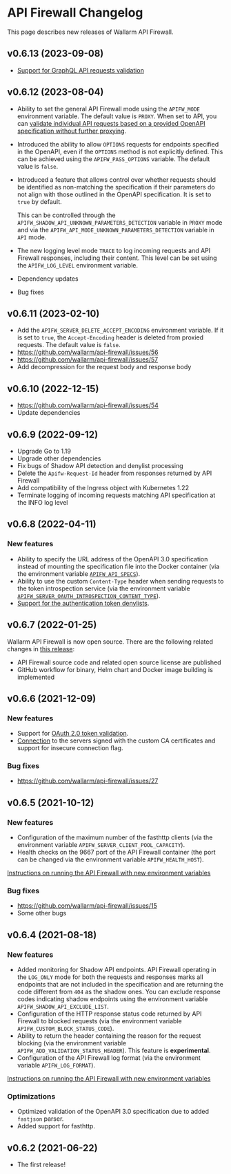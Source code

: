 # API Firewall Changelog

This page describes new releases of Wallarm API Firewall.

## v0.6.13 (2023-09-08)

* [Support for GraphQL API requests validation](installation-guides/graphql/docker-container.md)

## v0.6.12 (2023-08-04)

* Ability to set the general API Firewall mode using the `APIFW_MODE` environment variable. The default value is `PROXY`. When set to API, you can [validate individual API requests based on a provided OpenAPI specification without further proxying](installation-guides/api-mode.md).
* Introduced the ability to allow `OPTIONS` requests for endpoints specified in the OpenAPI, even if the `OPTIONS` method is not explicitly defined. This can be achieved using the `APIFW_PASS_OPTIONS` variable. The default value is `false`.
* Introduced a feature that allows control over whether requests should be identified as non-matching the specification if their parameters do not align with those outlined in the OpenAPI specification. It is set to `true` by default.

    This can be controlled through the `APIFW_SHADOW_API_UNKNOWN_PARAMETERS_DETECTION` variable in `PROXY` mode and via the `APIFW_API_MODE_UNKNOWN_PARAMETERS_DETECTION` variable in `API` mode.
* The new logging level mode `TRACE` to log incoming requests and API Firewall responses, including their content. This level can be set using the `APIFW_LOG_LEVEL` environment variable.
* Dependency updates
* Bug fixes

## v0.6.11 (2023-02-10)

* Add the `APIFW_SERVER_DELETE_ACCEPT_ENCODING` environment variable. If it is set to `true`, the `Accept-Encoding` header is deleted from proxied requests. The default value is `false`.
* https://github.com/wallarm/api-firewall/issues/56
* https://github.com/wallarm/api-firewall/issues/57
* Add decompression for the request body and response body

## v0.6.10 (2022-12-15)

* https://github.com/wallarm/api-firewall/issues/54
* Update dependencies

## v0.6.9 (2022-09-12)

* Upgrade Go to 1.19
* Upgrade other dependencies
* Fix bugs of Shadow API detection and denylist processing
* Delete the `Apifw-Request-Id` header from responses returned by API Firewall
* Add compatibility of the Ingress object with Kubernetes 1.22
* Terminate logging of incoming requests matching API specification at the INFO log level

## v0.6.8 (2022-04-11)

### New features

* Ability to specify the URL address of the OpenAPI 3.0 specification instead of mounting the specification file into the Docker container (via the environment variable [`APIFW_API_SPECS`](installation-guides/docker-container.md#apifw-api-specs)).
* Ability to use the custom `Content-Type` header when sending requests to the token introspection service (via the environment variable [`APIFW_SERVER_OAUTH_INTROSPECTION_CONTENT_TYPE`](configuration-guides/validate-tokens.md)).
* [Support for the authentication token denylists](configuration-guides/denylist-leaked-tokens.md).

## v0.6.7 (2022-01-25)

Wallarm API Firewall is now open source. There are the following related changes in [this release](https://github.com/wallarm/api-firewall/releases/tag/v0.6.7):

* API Firewall source code and related open source license are published
* GitHub workflow for binary, Helm chart and Docker image building is implemented

## v0.6.6 (2021-12-09)

### New features

* Support for [OAuth 2.0 token validation](configuration-guides/validate-tokens.md).
* [Connection](configuration-guides/ssl-tls.md) to the servers signed with the custom CA certificates and support for insecure connection flag.

### Bug fixes

* https://github.com/wallarm/api-firewall/issues/27

## v0.6.5 (2021-10-12)

### New features

* Configuration of the maximum number of the fasthttp clients (via the environment variable `APIFW_SERVER_CLIENT_POOL_CAPACITY`).
* Health checks on the 9667 port of the API Firewall container (the port can be changed via the environment variable `APIFW_HEALTH_HOST`).

[Instructions on running the API Firewall with new environment variables](installation-guides/docker-container.md)

### Bug fixes

* https://github.com/wallarm/api-firewall/issues/15
* Some other bugs

## v0.6.4 (2021-08-18)

### New features

* Added monitoring for Shadow API endpoints. API Firewall operating in the `LOG_ONLY` mode for both the requests and responses marks all endpoints that are not included in the specification and are returning the code different from `404` as the shadow ones. You can exclude response codes indicating shadow endpoints using the environment variable `APIFW_SHADOW_API_EXCLUDE_LIST`.
* Configuration of the HTTP response status code returned by API Firewall to blocked requests (via the environment variable `APIFW_CUSTOM_BLOCK_STATUS_CODE`). 
* Ability to return the header containing the reason for the request blocking (via the environment variable `APIFW_ADD_VALIDATION_STATUS_HEADER`). This feature is **experimental**.
* Configuration of the API Firewall log format (via the environment variable `APIFW_LOG_FORMAT`).

[Instructions on running the API Firewall with new environment variables](installation-guides/docker-container.md)

### Optimizations

* Optimized validation of the OpenAPI 3.0 specification due to added `fastjson` parser.
* Added support for fasthttp.

## v0.6.2 (2021-06-22)

* The first release!
